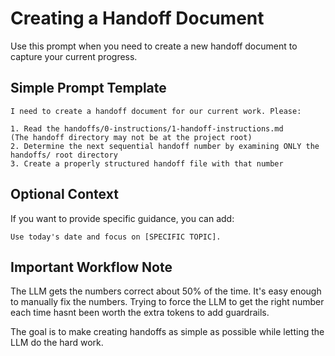 # Creating a Handoff Document

Use this prompt when you need to create a new handoff document to capture your current progress.

## Simple Prompt Template

```
I need to create a handoff document for our current work. Please:

1. Read the handoffs/0-instructions/1-handoff-instructions.md
(The handoff directory may not be at the project root)
2. Determine the next sequential handoff number by examining ONLY the handoffs/ root directory
3. Create a properly structured handoff file with that number
```


## Optional Context

If you want to provide specific guidance, you can add:

```
Use today's date and focus on [SPECIFIC TOPIC].
```

## Important Workflow Note

The LLM gets the numbers correct about 50% of the time. It's easy enough to manually fix the numbers. Trying to force the LLM to get the right number each time hasnt been worth the extra tokens to add guardrails.

The goal is to make creating handoffs as simple as possible while letting the LLM do the hard work.